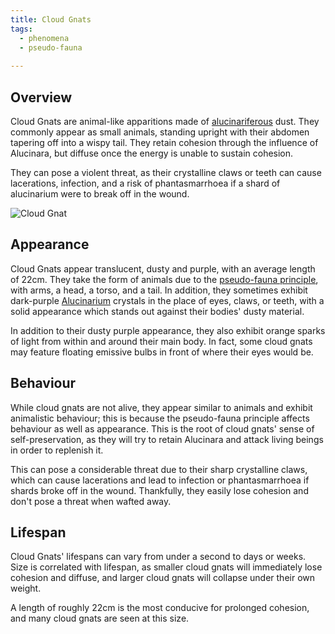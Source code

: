 ```yaml
---
title: Cloud Gnats
tags:
  - phenomena
  - pseudo-fauna
  
---
```

## Overview
Cloud Gnats are animal-like apparitions made of [alucinariferous](cosmology/alucinara.md) dust. They commonly appear as small animals, standing upright with their abdomen tapering off into a wispy tail. They retain cohesion through the influence of Alucinara, but diffuse once the energy is unable to sustain cohesion.

They can pose a violent threat, as their crystalline claws or teeth can cause lacerations, infection, and a risk of phantasmarrhoea if a shard of alucinarium were to break off in the wound.

![Cloud Gnat](images/cloud-gnat.png)

## Appearance
Cloud Gnats appear translucent, dusty and purple, with an average length of 22cm. They take the form of animals due to the [pseudo-fauna principle](phenomena/pseudo-fauna-principle.md), with arms, a head, a torso, and a tail. In addition, they sometimes exhibit dark-purple [Alucinarium](cosmology/alucinara.md) crystals in the place of eyes, claws, or teeth, with a solid appearance which stands out against their bodies' dusty material.

In addition to their dusty purple appearance, they also exhibit orange sparks of light from within and around their main body. In fact, some cloud gnats may feature floating emissive bulbs in front of where their eyes would be.

## Behaviour
While cloud gnats are not alive, they appear similar to animals and exhibit animalistic behaviour; this is because the pseudo-fauna principle affects behaviour as well as appearance. This is the root of cloud gnats' sense of self-preservation, as they will try to retain Alucinara and attack living beings in order to replenish it.

This can pose a considerable threat due to their sharp crystalline claws, which can cause lacerations and lead to infection or phantasmarrhoea if shards broke off in the wound. Thankfully, they easily lose cohesion and don't pose a threat when wafted away.

## Lifespan
Cloud Gnats' lifespans can vary from under a second to days or weeks. Size is correlated with lifespan, as smaller cloud gnats will immediately lose cohesion and diffuse, and larger cloud gnats will collapse under their own weight.

A length of roughly 22cm is the most conducive for prolonged cohesion, and many cloud gnats are seen at this size.
